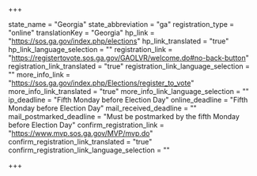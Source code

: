 +++

state_name = "Georgia"
state_abbreviation = "ga"
registration_type = "online"
translationKey = "Georgia"
hp_link = "https://sos.ga.gov/index.php/elections"
hp_link_translated = "true"
hp_link_language_selection = ""
registration_link = "https://registertovote.sos.ga.gov/GAOLVR/welcome.do#no-back-button"
registration_link_translated = "true"
registration_link_language_selection = ""
more_info_link = "https://sos.ga.gov/index.php/Elections/register_to_vote"
more_info_link_translated = "true"
more_info_link_language_selection = ""
ip_deadline = "Fifth Monday before Election Day"
online_deadline = "Fifth Monday before Election Day"
mail_received_deadline = ""
mail_postmarked_deadline = "Must be postmarked by the fifth Monday before Election Day"
confirm_registration_link = "https://www.mvp.sos.ga.gov/MVP/mvp.do"
confirm_registration_link_translated = "true"
confirm_registration_link_language_selection = ""

+++